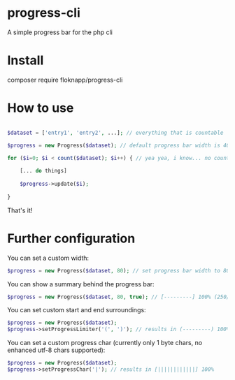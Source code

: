 # progress-cli
A simple progress bar for the php cli

# Install
composer require floknapp/progress-cli

# How to use
```php

$dataset = ['entry1', 'entry2', ...]; // everything that is countable

$progress = new Progress($dataset); // default progress bar width is 40 chars

for ($i=0; $i < count($dataset); $i++) { // yea yea, i know... no count in for parameters
    
    [... do things]
    
    $progress->update($i);
    
}
```
That's it!

# Further configuration

You can set a custom width:
```php
$progress = new Progress($dataset, 80); // set progress bar width to 80 chars
```

You can show a summary behind the progress bar:
```php
$progress = new Progress($dataset, 80, true); // [---------] 100% (250/250)
```

You can set custom start and end surroundings:
```php
$progress = new Progress($dataset);
$progress->setProgressLimiter('(', ')'); // results in (---------) 100%
```

You can set a custom progress char (currently only 1 byte chars, no enhanced utf-8 chars supported):
```php
$progress = new Progress($dataset);
$progress->setProgressChar('|'); // results in [||||||||||||] 100%
```
